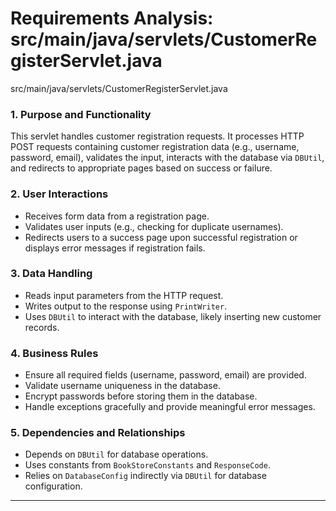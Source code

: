 # Requirements Analysis: src/main/java/servlets/CustomerRegisterServlet.java

src/main/java/servlets/CustomerRegisterServlet.java
### 1. Purpose and Functionality  
This servlet handles customer registration requests. It processes HTTP POST requests containing customer registration data (e.g., username, password, email), validates the input, interacts with the database via `DBUtil`, and redirects to appropriate pages based on success or failure.

### 2. User Interactions  
- Receives form data from a registration page.
- Validates user inputs (e.g., checking for duplicate usernames).
- Redirects users to a success page upon successful registration or displays error messages if registration fails.

### 3. Data Handling  
- Reads input parameters from the HTTP request.
- Writes output to the response using `PrintWriter`.
- Uses `DBUtil` to interact with the database, likely inserting new customer records.

### 4. Business Rules  
- Ensure all required fields (username, password, email) are provided.
- Validate username uniqueness in the database.
- Encrypt passwords before storing them in the database.
- Handle exceptions gracefully and provide meaningful error messages.

### 5. Dependencies and Relationships  
- Depends on `DBUtil` for database operations.
- Uses constants from `BookStoreConstants` and `ResponseCode`.
- Relies on `DatabaseConfig` indirectly via `DBUtil` for database configuration.

---